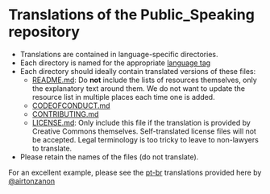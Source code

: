 # Translations of the Public_Speaking repository

* Translations are contained in language-specific directories.
* Each directory is named for the appropriate [language tag](https://en.wikipedia.org/wiki/Language_localisation)
* Each directory should ideally contain translated versions of these files:
    * [README.md](https://github.com/vmbrasseur/Public_Speaking/blob/master/README.md): Do **not** include the lists of resources themselves, only the explanatory text around them. We do not want to update the resource list in multiple places each time one is added.
    * [CODEOFCONDUCT.md](https://github.com/vmbrasseur/Public_Speaking/blob/master/CODEOFCONDUCT.md)
    * [CONTRIBUTING.md](https://github.com/vmbrasseur/Public_Speaking/blob/master/CONTRIBUTING.md)
    * [LICENSE.md](https://github.com/vmbrasseur/Public_Speaking/blob/master/LICENSE.md): Only include this file if the translation is provided by Creative Commons themselves. Self-translated license files will not be accepted. Legal terminology is too tricky to leave to non-lawyers to translate.
* Please retain the names of the files (do not translate).

For an excellent example, please see the [pt-br](./pt-br) translations provided here by [@airtonzanon](https://github.com/vmbrasseur/Public_Speaking/pull/28)
